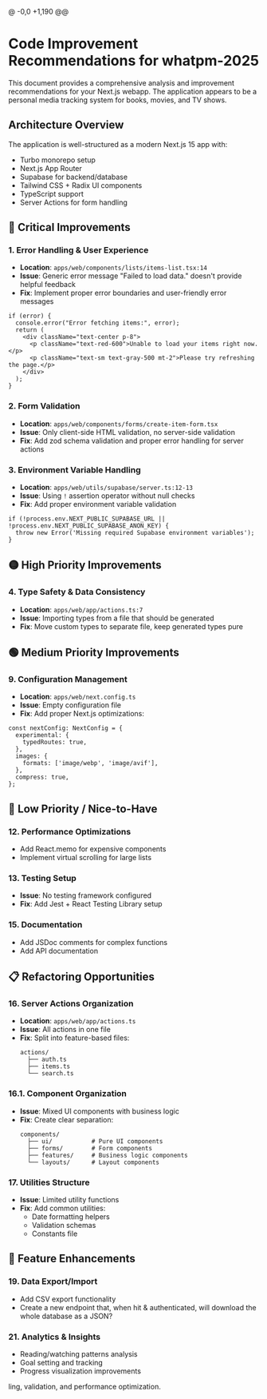 @ -0,0 +1,190 @@
# Code Improvement Recommendations for whatpm-2025

This document provides a comprehensive analysis and improvement recommendations for your Next.js webapp. The application appears to be a personal media tracking system for books, movies, and TV shows.

## Architecture Overview

The application is well-structured as a modern Next.js 15 app with:
- Turbo monorepo setup
- Next.js App Router
- Supabase for backend/database
- Tailwind CSS + Radix UI components
- TypeScript support
- Server Actions for form handling

## 🔴 Critical Improvements

### 1. Error Handling & User Experience
- **Location**: `apps/web/components/lists/items-list.tsx:14`
- **Issue**: Generic error message "Failed to load data." doesn't provide helpful feedback
- **Fix**: Implement proper error boundaries and user-friendly error messages
```tsx
if (error) {
  console.error("Error fetching items:", error);
  return (
    <div className="text-center p-8">
      <p className="text-red-600">Unable to load your items right now.</p>
      <p className="text-sm text-gray-500 mt-2">Please try refreshing the page.</p>
    </div>
  );
}
```

### 2. Form Validation
- **Location**: `apps/web/components/forms/create-item-form.tsx`
- **Issue**: Only client-side HTML validation, no server-side validation
- **Fix**: Add zod schema validation and proper error handling for server actions

### 3. Environment Variable Handling
- **Location**: `apps/web/utils/supabase/server.ts:12-13`
- **Issue**: Using `!` assertion operator without null checks
- **Fix**: Add proper environment variable validation
```tsx
if (!process.env.NEXT_PUBLIC_SUPABASE_URL || !process.env.NEXT_PUBLIC_SUPABASE_ANON_KEY) {
  throw new Error('Missing required Supabase environment variables');
}
```

## 🟡 High Priority Improvements

### 4. Type Safety & Data Consistency
- **Location**: `apps/web/app/actions.ts:7`
- **Issue**: Importing types from a file that should be generated
- **Fix**: Move custom types to separate file, keep generated types pure


## 🟢 Medium Priority Improvements


### 9. Configuration Management
- **Location**: `apps/web/next.config.ts`
- **Issue**: Empty configuration file
- **Fix**: Add proper Next.js optimizations:
```tsx
const nextConfig: NextConfig = {
  experimental: {
    typedRoutes: true,
  },
  images: {
    formats: ['image/webp', 'image/avif'],
  },
  compress: true,
};
```


## 🔵 Low Priority / Nice-to-Have

### 12. Performance Optimizations
- Add React.memo for expensive components
- Implement virtual scrolling for large lists

### 13. Testing Setup
- **Issue**: No testing framework configured
- **Fix**: Add Jest + React Testing Library setup


### 15. Documentation
- Add JSDoc comments for complex functions
- Add API documentation

## 📋 Refactoring Opportunities

### 16. Server Actions Organization
- **Location**: `apps/web/app/actions.ts`
- **Issue**: All actions in one file
- **Fix**: Split into feature-based files:
  ```
  actions/
    ├── auth.ts
    ├── items.ts
    └── search.ts
  ```

### 16.1. Component Organization
- **Issue**: Mixed UI components with business logic
- **Fix**: Create clear separation:
  ```
  components/
    ├── ui/           # Pure UI components
    ├── forms/        # Form components
    ├── features/     # Business logic components
    └── layouts/      # Layout components
  ```

### 17. Utilities Structure
- **Issue**: Limited utility functions
- **Fix**: Add common utilities:
    - Date formatting helpers
    - Validation schemas
    - Constants file

## 🚀 Feature Enhancements

### 19. Data Export/Import
- Add CSV export functionality
- Create a new endpoint that, when hit & authenticated, will download the whole database as a JSON?

### 21. Analytics & Insights
- Reading/watching patterns analysis
- Goal setting and tracking
- Progress visualization improvements

ling, validation, and performance optimization.